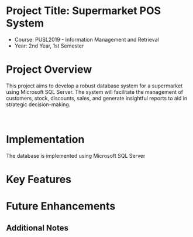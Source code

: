 # Project Title: Supermarket POS System
- Course: PUSL2019 - Information Management and Retrieval
- Year: 2nd Year, 1st Semester
<h1>Project Overview</h1>
<p>This project aims to develop a robust database system for a supermarket using Microsoft SQL Server. The system will facilitate the management of customers, stock, discounts, sales, and generate insightful reports to aid in strategic decision-making.</p>
<br>
<h1>Implementation</h1>
<p>The database is implemented using Microsoft SQL Server</p>
<h1>Key Features</h1>
<h1>Future Enhancements</h1>
<h2>Additional Notes</h2>
